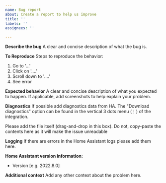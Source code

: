 ```yaml
---
name: Bug report
about: Create a report to help us improve
title: ''
labels: ''
assignees: ''

---
```


**Describe the bug**
A clear and concise description of what the bug is.

**To Reproduce**
Steps to reproduce the behavior:
1. Go to '...'
2. Click on '....'
3. Scroll down to '....'
4. See error

**Expected behavior**
A clear and concise description of what you expected to happen.
If applicable, add screenshots to help explain your problem.

**Diagnostics**
If possible add diagnostics data from HA. The "Download diagnostics" option can be found in the vertical 3 dots menu (⋮) of the integration.

Please add the file itself (drag-and-drop in this box). Do not, copy-paste the contents here as it will make the issue unreadable

**Logging**
If there are errors in the Home Assistant logs please add them here.

**Home Assistant version information:**
 - Version [e.g. 2022.8.0]

**Additional context**
Add any other context about the problem here.
